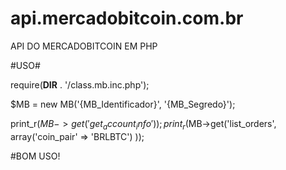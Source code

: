 # api.mercadobitcoin.com.br

API DO MERCADOBITCOIN EM PHP

#USO#

require(__DIR__ . '/class.mb.inc.php');

$MB = new MB('{MB_Identificador}', '{MB_Segredo}');

print_r($MB->get('get_account_info'));
print_r($MB->get('list_orders', array('coin_pair' => 'BRLBTC') ));

#BOM USO!
